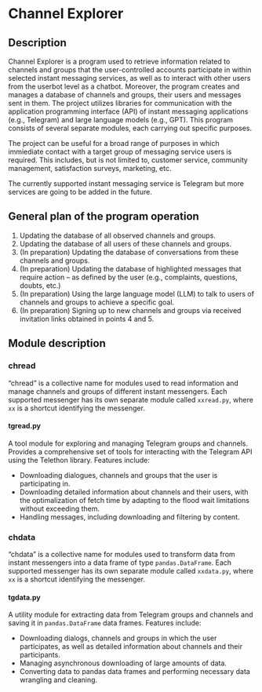 # Channel Explorer

## Description
Channel Explorer is a program used to retrieve information related to channels and groups that the user-controlled accounts participate in within selected instant messaging services, as well as to interact with other users from the userbot level as a chatbot. Moreover, the program creates and manages a database of channels and groups, their users and messages sent in them. The project utilizes libraries for communication with the application programming interface (API) of instant messaging applications (e.g., Telegram) and large language models (e.g., GPT). This program consists of several separate modules, each carrying out specific purposes.

The project can be useful for a broad range of purposes in which immiediate contact with a target group of messaging service users is required. This includes, but is not limited to, customer service, community management, satisfaction surveys, marketing, etc.

The currently supported instant messaging service is Telegram but more services are going to be added in the future.

## General plan of the program operation
1. Updating the database of all observed channels and groups.
2. Updating the database of all users of these channels and groups.
3. (In preparation) Updating the database of conversations from these channels and groups.
4. (In preparation) Updating the database of highlighted messages that require action – as defined by the user (e.g., complaints, questions, doubts, etc.)
5. (In preparation) Using the large language model (LLM) to talk to users of channels and groups to achieve a specific goal.
6. (In preparation) Signing up to new channels and groups via received invitation links obtained in points 4 and 5.

## Module description

### chread
“chread” is a collective name for modules used to read information and manage channels and groups of different instant messengers. Each supported messenger has its own separate module called `xxread.py`, where `xx` is a shortcut identifying the messenger.

#### tgread.py
A tool module for exploring and managing Telegram groups and channels. Provides a comprehensive set of tools for interacting with the Telegram API using the Telethon library. Features include:
* Downloading dialogues, channels and groups that the user is participating in.
* Downloading detailed information about channels and their users, with the optimalization of fetch time by adapting to the flood wait limitations without exceeding them.
* Handling messages, including downloading and filtering by content.

### chdata
“chdata” is a collective name for modules used to transform data from instant messengers into a data frame of type `pandas.DataFrame`. Each supported messenger has its own separate module called `xxdata.py`, where `xx` is a shortcut identifying the messenger.

#### tgdata.py
A utility module for extracting data from Telegram groups and channels and saving it in `pandas.DataFrame` data frames. Features include:
* Downloading dialogs, channels and groups in which the user participates, as well as detailed information about channels and their participants.
* Managing asynchronous downloading of large amounts of data.
* Converting data to pandas data frames and performing necessary data wrangling and cleaning.
